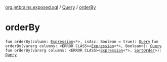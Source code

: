 [org.jetbrains.exposed.sql](../index.md) / [Query](index.md) / [orderBy](.)

# orderBy

`fun orderBy(column: `[`Expression`](../-expression/index.md)`<*>, isAsc: Boolean = true): `[`Query`](index.md)
`fun orderBy(vararg columns: <ERROR CLASS><`[`Expression`](../-expression/index.md)`<*>, Boolean>): `[`Query`](index.md)
`fun orderBy(vararg columns: <ERROR CLASS><`[`Expression`](../-expression/index.md)`<*>, `[`SortOrder`](../-sort-order/index.md)`>): `[`Query`](index.md)